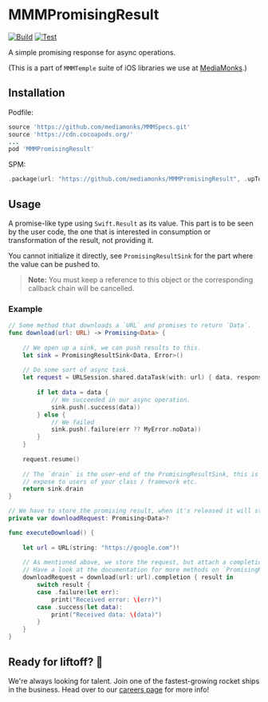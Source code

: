 # MMMPromisingResult

[![Build](https://github.com/mediamonks/MMMPromisingResult/workflows/Build/badge.svg)](https://github.com/mediamonks/MMMPromisingResult/actions?query=workflow%3ABuild)
[![Test](https://github.com/mediamonks/MMMPromisingResult/workflows/Test/badge.svg)](https://github.com/mediamonks/MMMPromisingResult/actions?query=workflow%3ATest)

A simple promising response for async operations.

(This is a part of `MMMTemple` suite of iOS libraries we use at [MediaMonks](https://www.mediamonks.com/).)

## Installation

Podfile:

```ruby
source 'https://github.com/mediamonks/MMMSpecs.git'
source 'https://cdn.cocoapods.org/'
...
pod 'MMMPromisingResult'
```

SPM:

```swift
.package(url: "https://github.com/mediamonks/MMMPromisingResult", .upToNextMajor(from: "0.1.0"))
```

## Usage

A promise-like type using `Swift.Result` as its value. This part is to be seen by the user code,
the one that is interested in consumption or transformation of the result, not providing it.

You cannot initialize it directly, see `PromisingResultSink` for the part where the value can 
be pushed to.

> **Note:** You must keep a reference to this object or the corresponding callback chain will 
> be cancelled.

### Example

```swift
// Some method that downloads a `URL` and promises to return `Data`.
func download(url: URL) -> Promising<Data> {
	
	// We open up a sink, we can push results to this.
	let sink = PromisingResultSink<Data, Error>()
	
	// Do some sort of async task.
	let request = URLSession.shared.dataTask(with: url) { data, response, err in
		
		if let data = data {
			// We succeeded in our async operation.
			sink.push(.success(data))
		} else {
			// We failed
			sink.push(.failure(err ?? MyError.noData))
		}
	}
	
	request.resume()
	
	// The `drain` is the user-end of the PromisingResultSink, this is what you would
	// expose to users of your class / framework etc.
	return sink.drain
}

// We have to store the promising result, when it's released it will stop listening.
private var downloadRequest: Promising<Data>?

func executeDownload() {
	
	let url = URL(string: "https://google.com")!
	
	// As mentioned above, we store the request, but attach a completion handler first.
	// Have a look at the documentation for more methods on `PromisingResult`.
	downloadRequest = download(url: url).completion { result in
		switch result {
		case .failure(let err):
			print("Received error: \(err)")
		case .success(let data):
			print("Received data: \(data)")
		}
	}
}
```

## Ready for liftoff? 🚀

We're always looking for talent. Join one of the fastest-growing rocket ships in
the business. Head over to our [careers page](https://media.monks.com/careers)
for more info!
